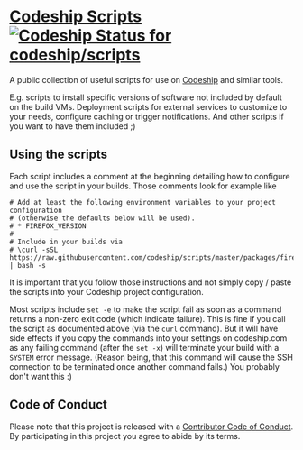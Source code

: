 # [Codeship Scripts](https://github.com/codeship/scripts/) [ ![Codeship Status for codeship/scripts](https://codeship.com/projects/7ffee8d0-c443-0132-17cf-0a3d9756066d/status?branch=master)](https://codeship.com/projects/74080)

A public collection of useful scripts for use on [Codeship](https://codeship.com/) and similar tools.

E.g. scripts to install specific versions of software not included by default on the build VMs. Deployment scripts for external services to customize to your needs, configure caching or trigger notifications. And other scripts if you want to have them included ;)

## Using the scripts

Each script includes a comment at the beginning detailing how to configure and use the script in your builds. Those comments look for example like

```shell
# Add at least the following environment variables to your project configuration
# (otherwise the defaults below will be used).
# * FIREFOX_VERSION
#
# Include in your builds via
# \curl -sSL https://raw.githubusercontent.com/codeship/scripts/master/packages/firefox.sh | bash -s
```

It is important that you follow those instructions and not simply copy / paste the scripts into your Codeship project configuration.

Most scripts include `set -e` to make the script fail as soon as a command returns a non-zero exit code (which indicate failure). This is fine if you call the script as documented above (via the `curl` command). But it will have side effects if you copy the commands into your settings on codeship.com as any failing command (after the `set -x`) will terminate your build with a `SYSTEM` error message. (Reason being, that this command will cause the SSH connection to be terminated once another command fails.) You probably don't want this :)

## Code of Conduct

Please note that this project is released with a [Contributor Code of Conduct](CODE_OF_CONDUCT.md). By participating in this project you agree to abide by its terms.
